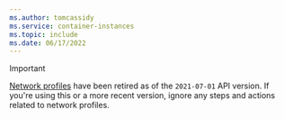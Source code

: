 ```yaml
---
ms.author: tomcassidy
ms.service: container-instances
ms.topic: include
ms.date: 06/17/2022
---
```


> [!IMPORTANT]
> [Network profiles](../../container-instances-virtual-network-concepts.md#network-profile) have been retired as of the `2021-07-01` API version. If you're using this or a more recent version, ignore any steps and actions related to network profiles.

